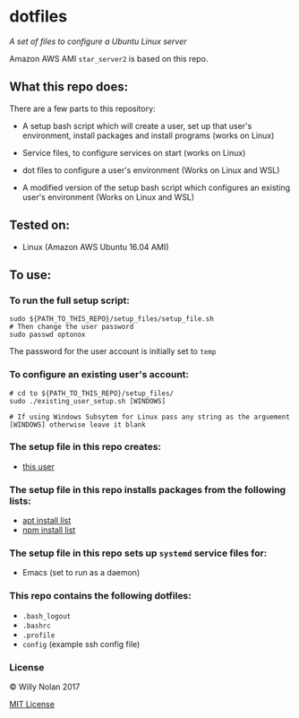 # dotfiles
*A set of files to configure a Ubuntu Linux server*
 
Amazon AWS AMI `star_server2` is based on this repo.

## What this repo does:
There are a few parts to this repository:
- A setup bash script which will create a user, set up that user's environment, install packages and install programs (works on Linux)

- Service files, to configure services on start (works on Linux)

- dot files to configure a user's environment (Works on Linux and WSL)

- A modified version of the setup bash script which configures an existing user's environment (Works on Linux and WSL)
 
## Tested on:
- Linux (Amazon AWS Ubuntu 16.04 AMI)

## To use:
### To run the full setup script:
```shell
sudo ${PATH_TO_THIS_REPO}/setup_files/setup_file.sh
# Then change the user password
sudo passwd optonox
```

The password for the user account is initially set to `temp`

### To configure an existing user's account:
```shell
# cd to ${PATH_TO_THIS_REPO}/setup_files/
sudo ./existing_user_setup.sh [WINDOWS]

# If using Windows Subsytem for Linux pass any string as the arguement [WINDOWS] otherwise leave it blank
```

### The setup file in this repo creates:
- [this user](setup_files/setup_file.sh#L5)

### The setup file in this repo installs packages from the following lists:
- [apt install list](setup_files/apt_files.txt)
- [npm install list](setup_files/npm_files.txt)

### The setup file in this repo sets up `systemd` service files for:
- Emacs (set to run as a daemon)

### This repo contains the following dotfiles:
- `.bash_logout`
- `.bashrc`
- `.profile`
- `config` (example ssh config file)

### License

:copyright: Willy Nolan 2017 

[MIT License](http://en.wikipedia.org/wiki/MIT_License)


